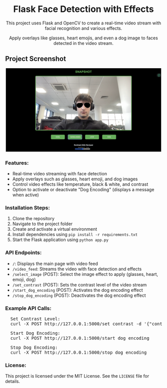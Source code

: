 <div style="text-align:center;">
    <h1>Flask Face Detection with Effects</h1>
    <p>This project uses Flask and OpenCV to create a real-time video stream with facial recognition and various effects.</p>
    <p>Apply overlays like glasses, heart emojis, and even a dog image to faces detected in the video stream.</p>
</div>

<h2>Project Screenshot</h2>
<div style="text-align:center;">
    <img src="https://github.com/Ardacanuysal/SnapShot/blob/main/Ekran%20Resmi%202024-12-15%2014.39.26.png" alt="Project Screenshot" width="500"/>
</div>

<h3>Features:</h3>
<ul>
    <li>Real-time video streaming with face detection</li>
    <li>Apply overlays such as glasses, heart emoji, and dog images</li>
    <li>Control video effects like temperature, black & white, and contrast</li>
    <li>Option to activate or deactivate "Dog Encoding" (displays a message when active)</li>
</ul>

<h3>Installation Steps:</h3>
<ol>
    <li>Clone the repository</li>
    <li>Navigate to the project folder</li>
    <li>Create and activate a virtual environment</li>
    <li>Install dependencies using <code>pip install -r requirements.txt</code></li>
    <li>Start the Flask application using <code>python app.py</code></li>
</ol>

<h3>API Endpoints:</h3>
<ul>
    <li><code>/</code>: Displays the main page with video feed</li>
    <li><code>/video_feed</code>: Streams the video with face detection and effects</li>
    <li><code>/select_image</code> (POST): Select the image effect to apply (glasses, heart, emoji, dog)</li>
    <li><code>/set_contrast</code> (POST): Sets the contrast level of the video stream</li>
    <li><code>/start_dog_encoding</code> (POST): Activates the dog encoding effect</li>
    <li><code>/stop_dog_encoding</code> (POST): Deactivates the dog encoding effect</li>
</ul>

<h3>Example API Calls:</h3>
<pre>
  Set Contrast Level:
  curl -X POST http://127.0.0.1:5000/set_contrast -d '{"contrast": 70}' -H "Content-Type: application/json"
</pre>
<pre>
  Start Dog Encoding:
  curl -X POST http://127.0.0.1:5000/start_dog_encoding
</pre>
<pre>
  Stop Dog Encoding:
  curl -X POST http://127.0.0.1:5000/stop_dog_encoding
</pre>

<h3>License:</h3>
<p>This project is licensed under the MIT License. See the <code>LICENSE</code> file for details.</p>
